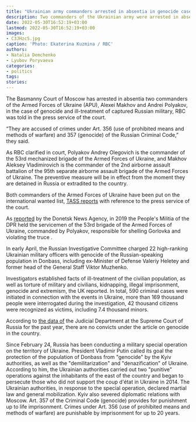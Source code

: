```yaml
---
title: "Ukrainian army commanders arrested in absentia in genocide case in Moscow"
description: Two commanders of the Ukrainian army were arrested in absentia on charges of genocide and war crimes against Russian servicemen, the Basmanny Court reported. The preventive measure will be in effect from the moment they are detained in Russia.
date: 2022-05-30T16:52:19+03:00
lastmod: 2022-05-30T16:52:19+03:00
images:
- C3JHzcS.jpg
caption: 'Photo: Ekaterina Kuzmina / RBC'
authors:
- Natalia Demchenko
- Lyubov Poryvaeva
categories:
- politics
tags:
stories:
---
```


The Basmanny Court of Moscow has arrested in absentia two commanders of the Armed Forces of Ukraine (APU), Alexei Makhov and Andrei Polyakov, in the case of genocide and ill-treatment of captured Russian military, RBC was told in the press service of the court.

“They are accused of crimes under Art. 356 (use of prohibited means and methods of warfare) and 357 (genocide) of the Russian Criminal Code,” they said.

As RBC clarified in court, Polyakov Andrey Olegovich is the commander of the 53rd mechanized brigade of the Armed Forces of Ukraine, and Makhov Aleksey Vladimirovich is the commander of the 2nd airborne assault battalion of the 95th separate airborne assault brigade of the Armed Forces of Ukraine. The preventive measure will be in effect from the moment they are detained in Russia or extradited to the country.

Both commanders of the Armed Forces of Ukraine have been put on the international wanted list, [TASS reports](http://www.tass.ru/) with reference to the press service of the court.

As [reported](https://dan-news.info/defence/bezsonov-nazval-soedinenie-vsu-prichastnoe-k-obstrelu-shkoly-na-severe-gorlovki/) by the Donetsk News Agency, in 2019 the People's Militia of the DPR held the servicemen of the 53rd brigade of the Armed Forces of Ukraine, commanded by Polyakov, responsible for shelling Gorlovka and violating the truce .

In early April, the Russian Investigative Committee charged 22 high-ranking Ukrainian military officers with genocide of the Russian-speaking population in Donbass, including ex-Minister of Defense Valeriy Heletey and former head of the General Staff Viktor Muzhenko.

Investigators established facts of ill-treatment of the civilian population, as well as torture of military and civilians, kidnapping, illegal imprisonment, genocide and extremism, the UK reported. In total, 590 criminal cases were initiated in connection with the events in Ukraine, more than 169 thousand people were interrogated during the investigation, 42 thousand citizens were recognized as victims, including 7.4 thousand minors.

According to [the data of](http://www.cdep.ru/index.php?id=79&item=6120) the Judicial Department at the Supreme Court of Russia for the past year, there are no convicts under the article on genocide in the country.

Since February 24, Russia has been conducting a military special operation on the territory of Ukraine. President Vladimir Putin called its goal the protection of the population of Donbass from "genocide" by the Kyiv authorities, as well as the "demilitarization" and "denazification" of Ukraine. According to him, the Ukrainian authorities carried out two "punitive" operations against the inhabitants of the east of the country and began to persecute those who did not support the coup d'état in Ukraine in 2014. The Ukrainian authorities, in response to the special operation, declared martial law and general mobilization. Kyiv also severed diplomatic relations with Moscow. Art. 357 of the Criminal Code (genocide) provides for punishment up to life imprisonment. Crimes under Art. 356 (use of prohibited means and methods of warfare) are punishable by imprisonment for up to 20 years.